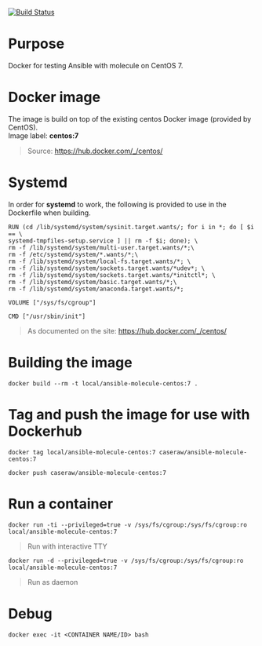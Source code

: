[![Build Status](https://travis-ci.org/Caseraw/docker_ansible_molecule_centos.svg?branch=master)](https://travis-ci.org/Caseraw/docker_ansible_molecule_centos)

# Purpose
Docker for testing Ansible with molecule on CentOS 7.

# Docker image
The image is build on top of the existing centos Docker image (provided by CentOS).  
Image label: **centos:7**

> Source: https://hub.docker.com/_/centos/

# Systemd
In order for **systemd** to work, the following is provided to use in the Dockerfile when building.

```
RUN (cd /lib/systemd/system/sysinit.target.wants/; for i in *; do [ $i == \
systemd-tmpfiles-setup.service ] || rm -f $i; done); \
rm -f /lib/systemd/system/multi-user.target.wants/*;\
rm -f /etc/systemd/system/*.wants/*;\
rm -f /lib/systemd/system/local-fs.target.wants/*; \
rm -f /lib/systemd/system/sockets.target.wants/*udev*; \
rm -f /lib/systemd/system/sockets.target.wants/*initctl*; \
rm -f /lib/systemd/system/basic.target.wants/*;\
rm -f /lib/systemd/system/anaconda.target.wants/*;

VOLUME ["/sys/fs/cgroup"]

CMD ["/usr/sbin/init"]
```

> As documented on the site: https://hub.docker.com/_/centos/

# Building the image
```
docker build --rm -t local/ansible-molecule-centos:7 .
```

# Tag and push the image for use with Dockerhub
```
docker tag local/ansible-molecule-centos:7 caseraw/ansible-molecule-centos:7

docker push caseraw/ansible-molecule-centos:7
```

# Run a container
```
docker run -ti --privileged=true -v /sys/fs/cgroup:/sys/fs/cgroup:ro local/ansible-molecule-centos:7
```
> Run with interactive TTY

```
docker run -d --privileged=true -v /sys/fs/cgroup:/sys/fs/cgroup:ro local/ansible-molecule-centos:7
```
> Run as daemon

# Debug
```
docker exec -it <CONTAINER NAME/ID> bash
```

